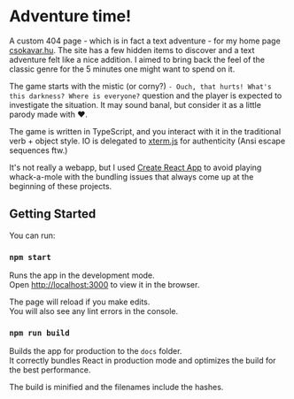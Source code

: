 # Adventure time!
A custom 404 page - which is in fact a text adventure - for my home page [csokavar.hu](https://csokavar.hu). 
The site has a few hidden items to discover and a text adventure felt like a nice addition. 
I aimed to bring back the feel of the classic genre for the 5 minutes one might want to spend on it.

The game starts with the mistic (or corny?) `- Ouch, that hurts! What's this darkness? Where is everyone?` question and the player is expected to investigate the situation. 
It may sound banal, but consider it as a little parody made with ❤️.

The game is written in TypeScript, and you interact with it in the traditional verb + object style. 
IO is delegated to [xterm.js](https://xtermjs.org/) for authenticity (Ansi escape sequences ftw.)

It's not really a webapp, but I used [Create React App](https://github.com/facebook/create-react-app) to avoid playing whack-a-mole with the bundling issues that always come up at the beginning of these projects.

## Getting Started
You can run:

### `npm start`

Runs the app in the development mode.\
Open [http://localhost:3000](http://localhost:3000) to view it in the browser.

The page will reload if you make edits.\
You will also see any lint errors in the console.

### `npm run build`

Builds the app for production to the `docs` folder.\
It correctly bundles React in production mode and optimizes the build for the best performance.

The build is minified and the filenames include the hashes.
